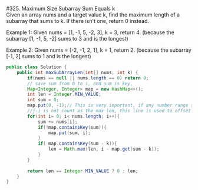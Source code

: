 #325. Maximum Size Subarray Sum Equals k  
Given an array nums and a target value k, find the maximum length of a subarray that sums to k. If there isn't one, return 0 instead.

Example 1:
Given nums = [1, -1, 5, -2, 3], k = 3,
return 4. (because the subarray [1, -1, 5, -2] sums to 3 and is the longest)

Example 2:
Given nums = [-2, -1, 2, 1], k = 1,
return 2. (because the subarray [-1, 2] sums to 1 and is the longest)

```java
public class Solution {
    public int maxSubArrayLen(int[] nums, int k) {
        if(nums == null || nums.length == 0) return 0;
        // save sum from 0 to i, and sum is key,
        Map<Integer, Integer> map = new HashMap<>();
        int len = Integer.MIN_VALUE;
        int sum = 0;
        map.put(0, -1);// This is very important, if any number range sum[i..j] == 0, then without this line,
        //j-i is not count as the max len, this line is used to offset the [i...j] range.
        for(int i= 0; i< nums.length; i++){
            sum += nums[i];
            if(!map.containsKey(sum)){
                map.put(sum, i);
            }
            if( map.containsKey(sum - k)){
                len = Math.max(len, i - map.get(sum - k));
            }
        }
        
        return len == Integer.MIN_VALUE ? 0 : len;
    }
}
```